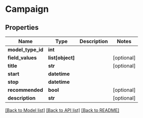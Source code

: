 # Campaign

## Properties
Name | Type | Description | Notes
------------ | ------------- | ------------- | -------------
**model_type_id** | **int** |  | 
**field_values** | **list[object]** |  | [optional] 
**title** | **str** |  | [optional] 
**start** | **datetime** |  | 
**stop** | **datetime** |  | 
**recommended** | **bool** |  | [optional] 
**description** | **str** |  | [optional] 

[[Back to Model list]](../README.md#documentation-for-models) [[Back to API list]](../README.md#documentation-for-api-endpoints) [[Back to README]](../README.md)


